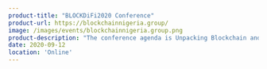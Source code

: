 ```yaml
---
product-title: "BLOCKDiFi2020 Conference"
product-url: https://blockchainnigeria.group/
image: /images/events/blockchainnigeria.group.png
product-description: "The conference agenda is Unpacking Blockchain and the potentials of alternative, open trustless finance in building the foundations of financial self-sovereignty in Africa!"  
date: 2020-09-12
location: 'Online'
---
```

